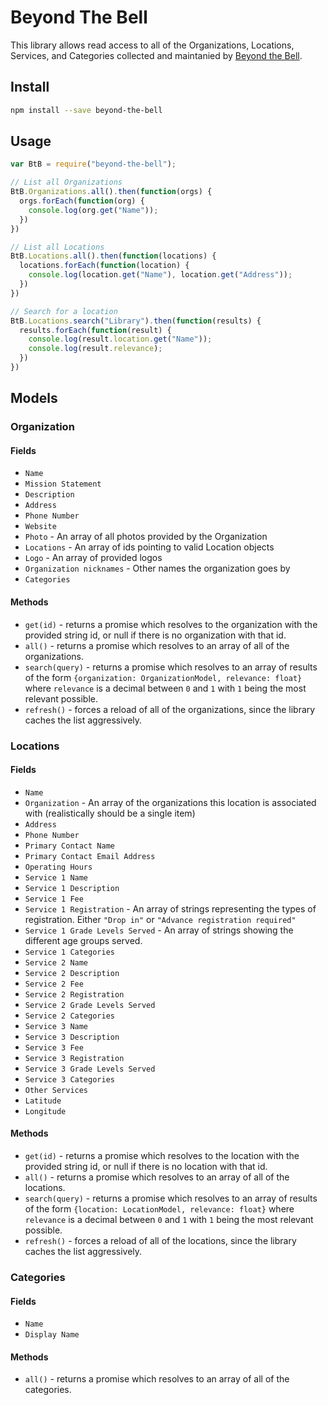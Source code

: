 # Beyond The Bell

This library allows read access to all of the Organizations,
Locations, Services, and Categories collected and maintanied
by [Beyond the Bell](http://beyondthebellmke.org).

## Install
```bash
npm install --save beyond-the-bell
```

## Usage

```javascript
var BtB = require("beyond-the-bell");

// List all Organizations
BtB.Organizations.all().then(function(orgs) {
  orgs.forEach(function(org) {
    console.log(org.get("Name"));
  })
})

// List all Locations
BtB.Locations.all().then(function(locations) {
  locations.forEach(function(location) {
    console.log(location.get("Name"), location.get("Address"));
  })
})

// Search for a location
BtB.Locations.search("Library").then(function(results) {
  results.forEach(function(result) {
    console.log(result.location.get("Name"));
    console.log(result.relevance);
  })
})
```

## Models

### Organization

#### Fields

* `Name`
* `Mission Statement`
* `Description`
* `Address`
* `Phone Number`
* `Website`
* `Photo` - An array of all photos provided by the Organization
* `Locations` - An array of ids pointing to valid Location objects
* `Logo` - An array of provided logos
* `Organization nicknames` - Other names the organization goes by
* `Categories`

#### Methods

* `get(id)` - returns a promise which resolves to the organization with the provided string id, or null if there is no organization with that id.
* `all()` - returns a promise which resolves to an array of all of the organizations.
* `search(query)` - returns a promise which resolves to an array of results of the form `{organization: OrganizationModel, relevance: float}` where `relevance` is a decimal between `0` and `1` with `1` being the most relevant possible.
* `refresh()` - forces a reload of all of the organizations, since the library caches the list aggressively.

### Locations

#### Fields

* `Name`
* `Organization` - An array of the organizations this location is associated with (realistically should be a single item)
* `Address`
* `Phone Number`
* `Primary Contact Name`
* `Primary Contact Email Address`
* `Operating Hours`
* `Service 1 Name`
* `Service 1 Description`
* `Service 1 Fee`
* `Service 1 Registration` - An array of strings representing the types of registration. Either `"Drop in"` or `"Advance registration required"`
* `Service 1 Grade Levels Served` - An array of strings showing the different age groups served.
* `Service 1 Categories`
* `Service 2 Name`
* `Service 2 Description`
* `Service 2 Fee`
* `Service 2 Registration`
* `Service 2 Grade Levels Served`
* `Service 2 Categories`
* `Service 3 Name`
* `Service 3 Description`
* `Service 3 Fee`
* `Service 3 Registration`
* `Service 3 Grade Levels Served`
* `Service 3 Categories`
* `Other Services`
* `Latitude`
* `Longitude`

#### Methods

* `get(id)` - returns a promise which resolves to the location with the provided string id, or null if there is no location with that id.
* `all()` - returns a promise which resolves to an array of all of the locations.
* `search(query)` - returns a promise which resolves to an array of results of the form `{location: LocationModel, relevance: float}` where `relevance` is a decimal between `0` and `1` with `1` being the most relevant possible.
* `refresh()` - forces a reload of all of the locations, since the library caches the list aggressively.

### Categories

#### Fields

* `Name`
* `Display Name`

#### Methods
* `all()` - returns a promise which resolves to an array of all of the categories.
